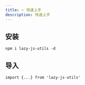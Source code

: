 ```yaml
---
title: ⭐ 快速上手
description: 快速上手
---
```


## 安装
```
npm i lazy-js-utils -d
```

## 导入
```
import {...} from 'lazy-js-utils'
```
